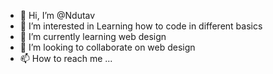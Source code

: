 - 👋 Hi, I’m @Ndutav
- 👀 I’m interested in Learning how to code in different basics
- 🌱 I’m currently learning web design
- 💞️ I’m looking to collaborate on web design
- 📫 How to reach me ...

<!---
Ndutav/Ndutav is a ✨ special ✨ repository because its `README.md` (this file) appears on your GitHub profile.
You can click the Preview link to take a look at your changes.
--->
